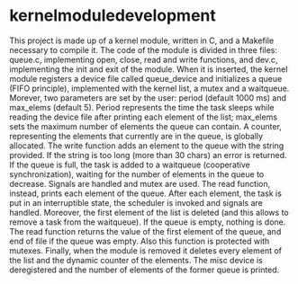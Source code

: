 # kernelmoduledevelopment
This project is made up of a kernel module, written in C, and a Makefile necessary to compile it. The code of the module is divided in three files: queue.c, implementing open, close, read and write functions, and dev.c, implementing the init and exit of the module. When it is inserted, the kernel module registers a device file called queue_device and initializes a queue (FIFO principle), implemented with the kernel list, a mutex and a waitqueue. Morever, two parameters are set by the user: period (default 1000 ms) and max_elems (default 5). Period represents the time the task sleeps while reading the device file after printing each element of the list; max_elems sets the maximum number of elements the queue can contain. A counter, representing the elements that currently are in the queue, is globally allocated. The write function adds an element to the queue with the string provided. If the string is too long (more than 30 chars) an error is returned. If the queue is full, the task is added to a waitqueue (cooperative synchronization), waiting for the number of elements in the queue to decrease. Signals are handled and mutex are used. The read function, instead, prints each element of the queue. After each element, the task is put in an interruptible state, the scheduler is invoked and signals are handled. Moreover, the first element of the list is deleted (and this allows to remove a task from the waitqueue). If the queue is empty, nothing is done. The read function returns  the value of the first element of the queue, and end of file if the queue was empty. Also this function is protected with mutexes. Finally, when the module is removed it deletes every element of the list and the dynamic counter of the elements. The misc device is deregistered and the number of elements of the former queue is printed.
